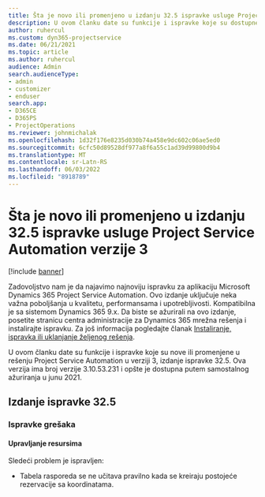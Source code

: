 ```yaml
---
title: Šta je novo ili promenjeno u izdanju 32.5 ispravke usluge Project Service Automation verzije 3
description: U ovom članku date su funkcije i ispravke koje su dostupne u izdanju 32.5 ispravke za Project Service Automation u verziji 3.
author: ruhercul
ms.custom: dyn365-projectservice
ms.date: 06/21/2021
ms.topic: article
ms.author: ruhercul
audience: Admin
search.audienceType:
- admin
- customizer
- enduser
search.app:
- D365CE
- D365PS
- ProjectOperations
ms.reviewer: johnmichalak
ms.openlocfilehash: 1d32f176e8235d030b74a458e9dc602c06ae5ed0
ms.sourcegitcommit: 6cfc50d89528df977a8f6a55c1ad39d99800d9b4
ms.translationtype: MT
ms.contentlocale: sr-Latn-RS
ms.lasthandoff: 06/03/2022
ms.locfileid: "8918789"
---
```

# <a name="whats-new-or-changed-in-project-service-automation-update-release-325-v3"></a>Šta je novo ili promenjeno u izdanju 32.5 ispravke usluge Project Service Automation verzije 3

[!include [banner](../includes/psa-now-project-operations.md)]

Zadovoljstvo nam je da najavimo najnoviju ispravku za aplikaciju Microsoft Dynamics 365 Project Service Automation. Ovo izdanje uključuje neka važna poboljšanja u kvalitetu, performansama i upotrebljivosti. Kompatibilna je sa sistemom Dynamics 365 9.x. Da biste se ažurirali na ovo izdanje, posetite stranicu centra administracije za Dynamics 365 mrežna rešenja i instalirajte ispravku. Za još informacija pogledajte članak [Instaliranje, ispravka ili uklanjanje željenog rešenja](/power-platform/admin/install-remove-preferred-solution).

U ovom članku date su funkcije i ispravke koje su nove ili promenjene u rešenju Project Service Automation u verziji 3, izdanje ispravke 32.5. Ova verzija ima broj verzije 3.10.53.231 i opšte je dostupna putem samostalnog ažuriranja u junu 2021.

## <a name="update-release-325"></a>Izdanje ispravke 32.5

### <a name="bug-fixes"></a>Ispravke grešaka

#### <a name="resource-management"></a>Upravljanje resursima

Sledeći problem je ispravljen:

- Tabela rasporeda se ne učitava pravilno kada se kreiraju postojeće rezervacije sa koordinatama.

